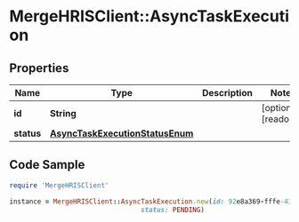 # MergeHRISClient::AsyncTaskExecution

## Properties

Name | Type | Description | Notes
------------ | ------------- | ------------- | -------------
**id** | **String** |  | [optional] [readonly] 
**status** | [**AsyncTaskExecutionStatusEnum**](AsyncTaskExecutionStatusEnum.md) |  | 

## Code Sample

```ruby
require 'MergeHRISClient'

instance = MergeHRISClient::AsyncTaskExecution.new(id: 92e8a369-fffe-430d-b93a-f7e8a16563f1,
                                 status: PENDING)
```


